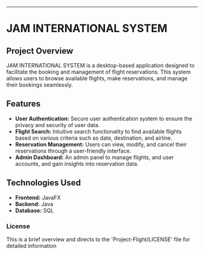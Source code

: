 ---

# JAM INTERNATIONAL SYSTEM

## Project Overview

JAM INTERNATIONAL SYSTEM is a desktop-based application designed to facilitate the booking and management of flight reservations. This system allows users to browse available flights, make reservations, and manage their bookings seamlessly.

## Features

- **User Authentication:** Secure user authentication system to ensure the privacy and security of user data.
- **Flight Search:** Intuitive search functionality to find available flights based on various criteria such as date, destination, and airline.
- **Reservation Management:** Users can view, modify, and cancel their reservations through a user-friendly interface.
- **Admin Dashboard:** An admin panel to manage flights, and user accounts, and gain insights into reservation data.

## Technologies Used

- **Frontend:** JavaFX
- **Backend:** Java
- **Database:** SQL


### License

This is a brief overview and directs to the 'Project-Flight/LICENSE' file for detailed information


